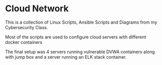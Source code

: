 # Cloud Network
This is a collection of Linux Scripts, Ansible Scripts and Diagrams from my Cybersecurity Class.

Most of the scripts are used to configure cloud servers with different docker containers

The final setup was 4 servers running vulnerable DVWA containers along with jump box and a server running an ELK stack container.
